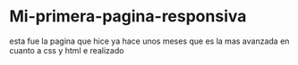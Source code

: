 # Mi-primera-pagina-responsiva
esta fue la pagina que hice ya hace unos meses que es la mas avanzada en cuanto a css y html e realizado
